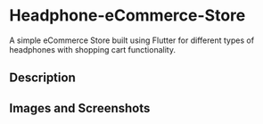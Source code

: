# Headphone-eCommerce-Store
A simple eCommerce Store built using Flutter for different types of headphones with shopping cart functionality.

## Description

## Images and Screenshots
